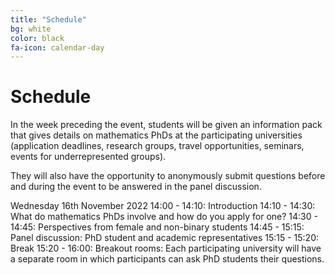 ```yaml
---
title: "Schedule"
bg: white
color: black
fa-icon: calendar-day
---
```



# Schedule
 
In the week preceding the event, students will be given an information pack that gives details on mathematics PhDs at the participating universities (application deadlines, research groups, travel opportunities, seminars, events for underrepresented groups).

They will also have the opportunity to anonymously submit questions before and during the event to be answered in the panel discussion.

Wednesday 16th November 2022
14:00  - 14:10: Introduction
14:10  - 14:30: What do mathematics PhDs involve and how do you apply for one?
14:30  - 14:45: Perspectives from female and non-binary students
14:45  - 15:15: Panel discussion: PhD student and academic representatives
15:15  - 15:20: Break
15:20  - 16:00: Breakout rooms: Each participating university will have a separate room in which participants can ask PhD students their questions.
